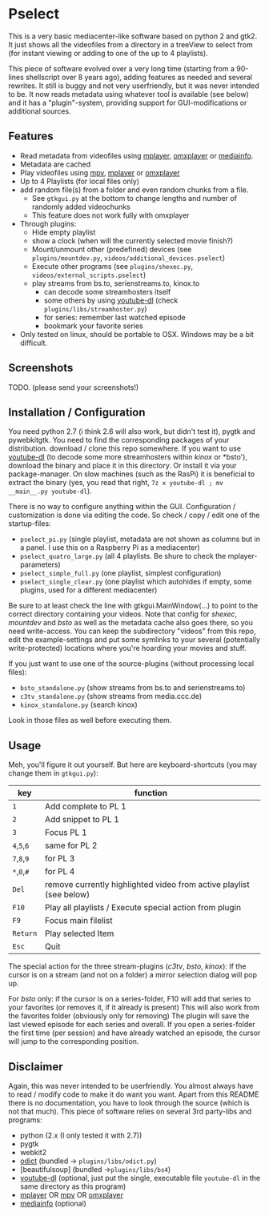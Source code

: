 # Pselect
This is a very basic mediacenter-like software based on python 2 and gtk2.
It just shows all the videofiles from a directory in a treeView to select from (for instant viewing or adding to one of the up to 4 playlists).

This piece of software evolved over a very long time (starting from a 90-lines shellscript over 8 years ago), adding features as needed and several rewrites. It still is buggy and not very userfriendly, but it was never intended to be.
It now reads metadata using whatever tool is available (see below) and it has a "plugin"-system, providing support for GUI-modifications or additional sources.

## Features
- Read metadata from videofiles using [mplayer], [omxplayer] or [mediainfo].
- Metadata are cached
- Play videofiles using [mpv], [mplayer] or [omxplayer]
- Up to 4 Playlists (for local files only)
- add random file(s) from a folder and even random chunks from a file.
    - See `gtkgui.py` at the bottom to change lengths and number of randomly added videochunks
    - This feature does not work fully with omxplayer
- Through plugins:
    - Hide empty playlist
    - show a clock (when will the currently selected movie finish?)
    - Mount/unmount other (predefined) devices (see `plugins/mountdev.py`, `videos/additional_devices.pselect`)
    - Execute other programs (see `plugins/shexec.py`, `videos/external_scripts.pselect`)
    - play streams from bs.to, serienstreams.to, kinox.to
        - can decode some streamhosters itself
        - some others by using [youtube-dl] (check `plugins/libs/streamhoster.py`)
        - for series: remember last watched episode
        - bookmark your favorite series
- Only tested on linux, should be portable to OSX. Windows may be a bit difficult.

## Screenshots
TODO. (please send your screenshots!)

## Installation / Configuration
You need python 2.7 (i think 2.6 will also work, but didn't test it), pygtk and pywebkitgtk. You need to find the corresponding packages of your distribution.
download / clone this repo somewhere.
If you want to use [youtube-dl] (to decode some more streamhosters within *kinox* or *bsto'), download the binary and place it in this directory.
Or install it via your package-manager.
On slow machines (such as the RasPi) it is beneficial to extract the binary (yes, you read that right, `7z x youtube-dl ; mv __main__.py youtube-dl`).

There is no way to configure anything within the GUI. Configuration / customization is done via editing the code. So check / copy / edit one of the startup-files:

- `pselect_pi.py` (single playlist, metadata are not shown as columns but in a panel. I use this on a Raspberry Pi as a mediacenter)
- `pselect_quatro_large.py` (all 4 playlists. Be shure to check the mplayer-parameters)
- `pselect_simple_full.py` (one playlist, simplest configuration)
- `pselect_single_clear.py` (one playlist which autohides if empty, some plugins, used for a different mediacenter)

Be sure to at least check the line with gtkgui.MainWindow(...) to point to the correct directory containing your videos.
Note that config for *shexec*, *mountdev* and *bsto* as well as the metadata cache also goes there, so you need write-access.
You can keep the subdirectory "videos" from this repo, edit the example-settings and put some symlinks to your several (potentially write-protected) locations where you're hoarding your movies and stuff.

If you just want to use one of the source-plugins (without processing local files):

- `bsto_standalone.py` (show streams from bs.to and serienstreams.to)
- `c3tv_standalone.py` (show streams from media.ccc.de)
- `kinox_standalone.py` (search kinox)

Look in those files as well before executing them.


## Usage
Meh, you'll figure it out yourself. But here are keyboard-shortcuts (you may change them in `gtkgui.py`):

key | function
--- | ---
`1` | Add complete to PL 1
`2` | Add snippet to PL 1
`3` | Focus PL 1
`4`,`5`,`6` | same for PL 2
`7`,`8`,`9` | for PL 3
`*`,`0`,`#` | for PL 4
`Del` | remove currently highlighted video from active playlist (see below)
`F10` | Play all playlists / Execute special action from plugin
`F9`  | Focus main filelist
`Return` | Play selected Item
`Esc` | Quit

The special action for the three stream-plugins (*c3tv*, *bsto*, *kinox*):
If the cursor is on a stream (and not on a folder) a mirror selection dialog will pop up.

For *bsto* only: if the cursor is on a series-folder, F10 will add that series to your favorites (or removes it, if it already is present)
This will also work from the favorites folder (obviously only for removing)
The plugin will save the last viewed episode for each series and overall.
If you open a series-folder the first time (per session) and have already watched an episode, the cursor will jump to the corresponding position.


## Disclaimer
Again, this was never intended to be userfriendly. You almost always have to read / modify code to make it do want you want.
Apart from this README there is no documentation, you have to look through the source (which is not that much).
This piece of software relies on several 3rd party-libs and programs: 
- python (2.x (I only tested it with 2.7))
- pygtk
- webkit2
- [odict] (bundled → `plugins/libs/odict.py`)
- [beautifulsoup] (bundled →`plugins/libs/bs4`)
- [youtube-dl] (optional, just put the single, executable file `youtube-dl` in the same directory as this program)
- [mplayer] OR [mpv] OR [omxplayer]
- [mediainfo] (optional)


[mplayer]: http://www.mplayerhq.hu
[omxplayer]: http://elinux.org/Omxplayer
[mpv]: https://github.com/mpv-player/mpv
[mediainfo]: https://mediaarea.net/en/MediaInfo
[exiftool]: http://www.sno.phy.queensu.ca/~phil/exiftool/
[youtube-dl]: https://rg3.github.io/youtube-dl/
[odict]: http://www.voidspace.org.uk/python/odict.html
